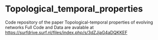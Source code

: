 # Topological_temporal_properties
Code repository of the paper Topological-temporal properties of evolving networks
Full Code and Data are avalable at https://surfdrive.surf.nl/files/index.php/s/3dZJjaG4aDQKKEF
